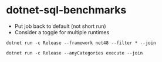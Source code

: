 # dotnet-sql-benchmarks

- Put job back to default (not short run)
- Consider a toggle for multiple runtimes

```shell
dotnet run -c Release --framework net48 --filter * --join

dotnet run -c Release --anyCategories execute --join
```